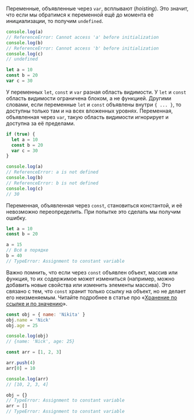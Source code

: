 Переменные, объявленные через `var`, всплывают (_hoisting_). Это значит, что если мы обратимся к переменной ещё до момента её инициализации, то получим `undefined`.

```js
console.log(a)
// ReferenceError: Cannot access 'a' before initialization
console.log(b)
// ReferenceError: Cannot access 'b' before initialization
console.log(c)
// undefined

let a = 10
const b = 20
var c = 30
```

У переменных `let`, `const` и `var` разная область видимости.
У `let` и `const` область видимости ограничена блоком, а не функцией.
Другими словами, если переменные `let` и `const` объявлены внутри `{ ... }`, то доступны только там и на всех вложенных уровнях. Переменная, объявленная через `var`, такую область видимости игнорирует и доступна за её пределами.

```js
if (true) {
  let a = 10
  const b = 20
  var c = 30
}

console.log(a)
// ReferenceError: a is not defined
console.log(b)
// ReferenceError: b is not defined
console.log(c)
// 30
```

Переменная, объявленная через `const`, становиться константой, и её невозможно переопределить. При попытке это сделать мы получим ошибку.

```js
let a = 10
const b = 20

a = 15
// Всё в порядке
b = 40
// TypeError: Assignment to constant variable
```

Важно помнить, что если через `const` объявлен объект, массив или функция, то их содержимое может измениться (например, можно добавить новые свойства или изменить элементы массива). Это связано с тем, что `const` хранит только ссылку на объект, но не делает его неизменяемым. Читайте подробнее в статье про «[Хранение по ссылке и по значению](/js/ref-type-vs-value-type/)».

```javascript
const obj = { name: 'Nikita' }
obj.name = 'Nick'
obj.age = 25

console.log(obj)
// {name: 'Nick', age: 25}

const arr = [1, 2, 3]

arr.push(4)
arr[0] = 10

console.log(arr)
// [10, 2, 3, 4]

obj = {}
// TypeError: Assignment to constant variable
arr = []
// TypeError: Assignment to constant variable
```

